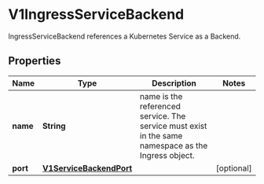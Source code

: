 

# V1IngressServiceBackend

IngressServiceBackend references a Kubernetes Service as a Backend.
## Properties

Name | Type | Description | Notes
------------ | ------------- | ------------- | -------------
**name** | **String** | name is the referenced service. The service must exist in the same namespace as the Ingress object. | 
**port** | [**V1ServiceBackendPort**](V1ServiceBackendPort.md) |  |  [optional]



